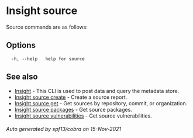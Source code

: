 # Insight source

Source commands are as follows:

## <a id='curltopost'></a>Options

```
  -h, --help   help for source
```

## <a id='see-also'></a>See also

* [Insight](insight.md)	 - This CLI is used to post data and query the metadata store.
* [Insight source create](insight_source_create.md)	 - Create a source report.
* [Insight source get](insight_source_get.md)	 - Get sources by repository, commit, or organization.
* [Insight source packages](insight_source_packages.md)	 - Get source packages.
* [Insight source vulnerabilities](insight_source_vulnerabilities.md)	 - Get source vulnerabilities.

###### Auto generated by spf13/cobra on 15-Nov-2021
